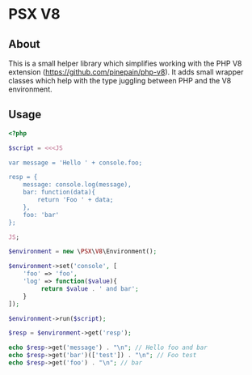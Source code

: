 PSX V8
===

## About

This is a small helper library which simplifies working with the PHP V8 
extension (https://github.com/pinepain/php-v8). It adds small wrapper classes
which help with the type juggling between PHP and the V8 environment.

## Usage

```php
<?php

$script = <<<JS

var message = 'Hello ' + console.foo;

resp = {
    message: console.log(message),
    bar: function(data){
        return 'Foo ' + data;
    },
    foo: 'bar'
};

JS;

$environment = new \PSX\V8\Environment();

$environment->set('console', [
    'foo' => 'foo',
    'log' => function($value){
         return $value . ' and bar';
    }
]);

$environment->run($script);

$resp = $environment->get('resp');

echo $resp->get('message') . "\n"; // Hello foo and bar
echo $resp->get('bar')(['test']) . "\n"; // Foo test
echo $resp->get('foo') . "\n"; // bar

```
